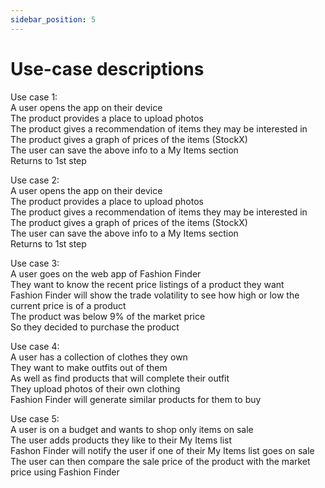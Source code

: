 ```yaml
---
sidebar_position: 5
---
```


# Use-case descriptions
Use case 1:  
A user opens the app on their device  
The product provides a place to upload photos  
The product gives a recommendation of items they may be interested in  
The product gives a graph of prices of the items (StockX)  
The user can save the above info to a My Items section  
Returns to 1st step  
  
Use case 2:  
A user opens the app on their device  
The product provides a place to upload photos  
The product gives a recommendation of items they may be interested in  
The product gives a graph of prices of the items (StockX)  
The user can save the above info to a My Items section  
Returns to 1st step  
  
Use case 3:  
A user goes on the web app of Fashion Finder  
They want to know the recent price listings of a product they want  
Fashion Finder will show the trade volatility to see how high or low the current price is of a product  
The product was below 9% of the market price  
So they decided to purchase the product  
  
Use case 4:  
A user has a collection of clothes they own  
They want to make outfits out of them  
As well as find products that will complete their outfit  
They upload photos of their own clothing  
Fashion Finder will generate similar products for them to buy  
  
Use case 5:  
A user is on a budget and wants to shop only items on sale  
The user adds products they like to their My Items list  
Fashon Finder will notify the user if one of their My Items list goes on sale  
The user can then compare the sale price of the product with the market price using Fashion Finder  
